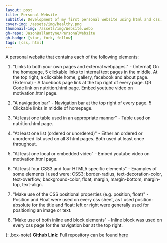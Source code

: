 ```yaml
---
layout: post
title: Personal Website
subtitle: Development of my first personal website using html and css.
cover-img: /assets/img/healthy.png
thumbnail-img: /assets/img/Website.webp
gh-repo: JasonBallantyne/PersonalWebsite
gh-badge: [star, fork, follow]
tags: [css, html]
---
```


A personal website that contains each of the following elements:

1. "Links to both your own pages and external webpages." - (Internal) On the homepage, 5 clickable links to internal text pages in the middle. At the top right, a clickable home, gallery, facebook and about page.(External) - A facebook page link at the top right of every page. QR Code link on nutrition.html page. Embed youtube video on motivation.html page.

2. "A navigation bar" - Navigation bar at the top right of every page. 5 Clickable links in middle of homepage.
 
3. "At least one table used in an appropriate manner" - Table used on nutrition.html page.
 
4. "At least one list (ordered or unordered)" - Either an ordered or unordered list used on all 8 html pages. Both used at least once throughout.

5. "At least one local or embedded video" - Embed youtube video on motivation.html page.

6. "At least four CSS3 and four HTML5 specific elements" - Examples of some elements I used were: CSS3: border-radius, text-decoration-color, text-overflow, background-color, float, margin, margin-bottom, margin-top, text-align.
  
7. "Make use of the CSS positional properties (e.g. position, float)" - Position and Float were used on every css sheet, as I used position: absolute for the title and float: left or right were generally used for positioning an image or text.
  
8. "Make use of both inline and block elements" - Inline block was used on every css page for the navigation bar at the top right.

{: .box-note}
**Github Link:** Full repository can be found [here](https://github.com/JasonBallantyne/PersonalWebsite)

  
